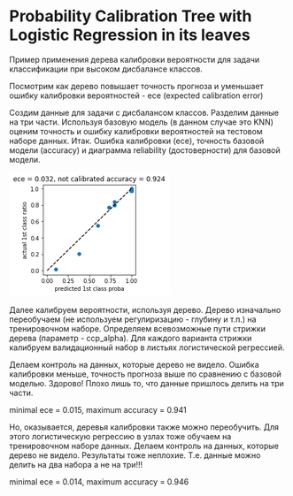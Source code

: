 # Probability Calibration Tree with Logistic Regression in its leaves

Пример применения дерева калибровки вероятности для задачи классификации при высоком дисбалансе классов.

Посмотрим как дерево повышает точность прогноза и уменьшает ошибку калибровки вероятностей - ece (expected calibration error)

Создим данные для задачи с дисбалансом классов.
Разделим данные на три части. Используя базовую модель (в данном случае это KNN) оценим точность и ошибку калибровки вероятностей на тестовом наборе данных.
Итак. Ошибка калибровки (ece), точность базовой модели (accuracy) и диаграмма reliability (достоверности) для базовой модели.

![all models](reliability.png)

Далее калибруем вероятности, используя дерево. Дерево изначально переобучаем (не используем регулиризацию - глубину и т.п.) на тренировочном наборе. 
Определяем всевозможные пути стрижки дерева (параметр - ccp_alpha). Для каждого варианта стрижки калибруем валидационный набор в листьях логистической регрессией.

Делаем контроль на данных, которые дерево не видело.
Ошибка калибровки меньше, точность прогноза выше по сравнению с базовой моделью. Здорово! Плохо лишь то, что данные пришлось делить на три части.

minimal ece = 0.015, maximum accuracy = 0.941

Но, оказывается, деревья калибровки также можно переобучить. Для этого логистическую регрессию в узлах тоже обучаем на тренировочном наборе данных.
Делаем контроль на данных, которые дерево не видело.
Результаты тоже неплохие. Т.е. данные можно делить на два набора а не на три!!!

minimal ece = 0.014, maximum accuracy = 0.946